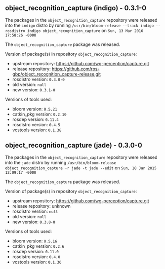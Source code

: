 ## object_recognition_capture (indigo) - 0.3.1-0

The packages in the `object_recognition_capture` repository were released into the `indigo` distro by running `/usr/bin/bloom-release --track indigo --rosdistro indigo object_recognition_capture` on `Sun, 13 Mar 2016 17:58:26 -0000`

The `object_recognition_capture` package was released.

Version of package(s) in repository `object_recognition_capture`:

- upstream repository: https://github.com/wg-perception/capture.git
- release repository: https://github.com/ros-gbp/object_recognition_capture-release.git
- rosdistro version: `0.3.0-0`
- old version: `null`
- new version: `0.3.1-0`

Versions of tools used:

- bloom version: `0.5.21`
- catkin_pkg version: `0.2.10`
- rosdep version: `0.11.4`
- rosdistro version: `0.4.5`
- vcstools version: `0.1.38`


## object_recognition_capture (jade) - 0.3.0-0

The packages in the `object_recognition_capture` repository were released into the `jade` distro by running `/usr/bin/bloom-release object_recognition_capture -r jade -t jade --edit` on `Sun, 18 Jan 2015 12:09:17 -0000`

The `object_recognition_capture` package was released.

Version of package(s) in repository `object_recognition_capture`:
- upstream repository: https://github.com/wg-perception/capture.git
- release repository: unknown
- rosdistro version: `null`
- old version: `null`
- new version: `0.3.0-0`

Versions of tools used:
- bloom version: `0.5.16`
- catkin_pkg version: `0.2.6`
- rosdep version: `0.11.0`
- rosdistro version: `0.4.0`
- vcstools version: `0.1.36`


